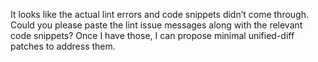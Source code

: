 It looks like the actual lint errors and code snippets didn’t come through. Could you please paste the lint issue messages along with the relevant code snippets? Once I have those, I can propose minimal unified-diff patches to address them.
